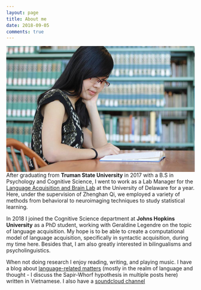 ```yaml
---
layout: page
title: About me
date: 2018-09-05
comments: true
---
```


<img src="../assets/img/17951673_10154653164103460_1144671211167586616_n.jpg"
     alt="Markdown Monster icon"
     style="float: left; margin-right: 10px;" />
     
     
After graduating from **Truman State University** in 2017 with a B.S in Psychology and Cognitive Science, I went to work as a Lab Manager for the [Language Acquisition and Brain Lab](https://sites.udel.edu/q-lab/people/) at the University of Delaware for a year. Here, under the supervision of Zhenghan Qi, we employed a variety of methods from behavioral to neuroimaging techniques to study statistical learning. 
    
In 2018 I joined the Cognitive Science department at **Johns Hopkins University** as a PhD student, working with Geraldine Legendre on the topic of language acquisition. My hope is to be able to create a computational model of language acquisition, specifically in syntactic acquisition, during my time here. Besides that, I am also greatly interested in bilingualisms and psycholinguistics. 
    
When not doing research I enjoy reading, writing, and playing music. I have a blog about [language-related matters](https://wordinthesea.wordpress.com/) (mostly in the realm of language and thought - I discuss the Sapir-Whorf hypothesis in multiple posts here) written in Vietnamese. I also have a [soundcloud channel](https://soundcloud.com/fishpig2511) 
    
